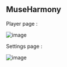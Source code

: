 ﻿## MuseHarmony

Player page :

![image](https://github.com/TheoLanles/MuseHarmony/assets/62571239/648f4eed-0c82-426f-b064-5fa9d98bb692)

Settings page :

![image](https://github.com/TheoLanles/MuseHarmony/assets/62571239/e6b6f2b0-cb1a-4515-8f5b-3fda0933669b)
